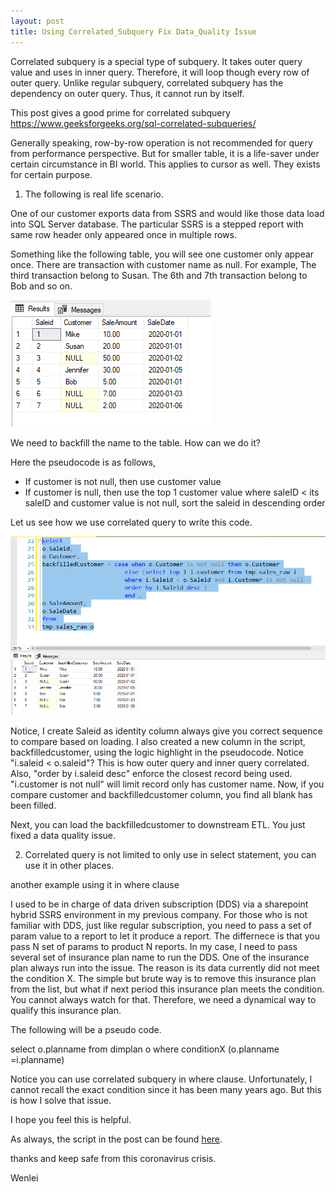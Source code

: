 ```yaml
---
layout: post
title: Using Correlated_Subquery Fix Data_Quality Issue
---
```


Correlated subquery is a special type of subquery. It takes outer query value and uses in inner query. Therefore, it will loop though every row of outer query.   Unlike regular subquery, correlated subquery has the dependency on outer query. Thus, it cannot run by itself. 

This post gives a good prime for correlated subquery  
<https://www.geeksforgeeks.org/sql-correlated-subqueries/>  

Generally speaking, row-by-row operation is not recommended for query from performance perspective. But for smaller table, it is a life-saver under certain circumstance in BI world. This applies to cursor as well.  They exists for certain purpose.  

1. The following is real life scenario.

One of our customer exports data from SSRS and would like those data load into SQL Server database. The particular SSRS is a stepped report with same row header only appeared once in multiple rows.  

Something like the following table, you will see one customer only appear once. There are transaction with customer name as null. For example, The third transaction belong to Susan. The 6th and 7th transaction belong to Bob and so on.

<img src="/images/blog34/raw_table.PNG">  

We need to backfill the name to the table. How can we do it?  

Here the pseudocode is as follows,  
* If customer is not null, then use customer value
* If customer is null, then use the top 1 customer value  where saleID < its saleID and customer value is not null, sort the saleid in descending order   

Let us see how we use correlated query to write this code.  

<img src="/images/blog34/backfilledtable.PNG"> 

Notice, I create Saleid as identity column always give you correct sequence to compare based on loading. 
I also created a new column in the script, backfilledcustomer, using the logic highlight in the pseudocode. Notice "i.saleid < o.saleid"?  This is how outer query and inner query correlated. Also, "order by i.saleid desc" enforce the closest record being used.  "i.customer is not null" will limit record only has customer name.
Now, if you compare customer and backfilledcustomer column, you find all blank has been filled.

Next, you can load the backfilledcustomer to downstream ETL.  You just fixed a data quality issue.

2. Correlated query is not limited to only use in select statement,  you can use it in other places. 

another example using it in where clause 

I used to be in charge of data driven subscription (DDS) via a sharepoint hybrid SSRS environment in my previous company. For those who is not familiar with DDS, just like regular subscription, you need to pass a set of param value to a report to let it produce a report.  The differnece is that you pass N set of params to product N reports.  In my case, I need to pass several set of insurance plan name to run the DDS. 
One of the  insurance plan always run into the issue. The reason is its data currently did not meet the condition X. The simple but brute way is to remove this insurance plan from the list, but what if next period this insurance plan meets the condition. You cannot always watch for that. Therefore, we need a dynamical way to qualify this insurance plan.  

The following will be a pseudo code.

select o.planname  from  dimplan o  where  conditionX (o.planname =i.planname)

Notice you can use correlated subquery in where clause. Unfortunately, I cannot recall the exact condition since it has been many years ago. But this is how I solve that issue. 

I hope you feel this is helpful. 

As always, the script in the post can be found <a href="/Files/blog34_script.sql">here</a>.  

thanks and keep safe from this coronavirus crisis.

Wenlei
